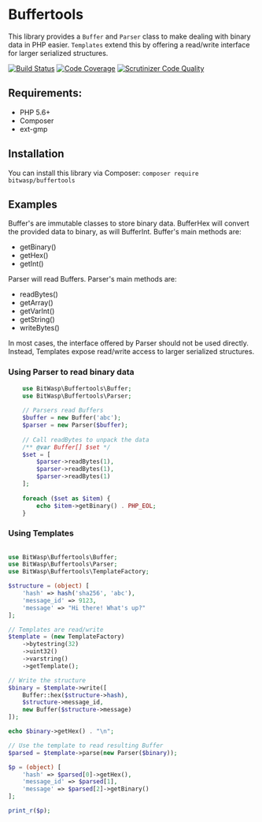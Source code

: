 # Buffertools

This library provides a `Buffer` and `Parser` class to make dealing with binary data in PHP easier.
`Templates` extend this by offering a read/write interface for larger serialized structures. 

[![Build Status](https://travis-ci.org/Bit-Wasp/buffertools-php.svg?branch=master)](https://travis-ci.org/Bit-Wasp/buffertools-php)
[![Code Coverage](https://scrutinizer-ci.com/g/bit-wasp/buffertools-php/badges/coverage.png?b=master)](https://scrutinizer-ci.com/g/bit-wasp/buffertools-php/?branch=master)
[![Scrutinizer Code Quality](https://scrutinizer-ci.com/g/Bit-Wasp/buffertools-php/badges/quality-score.png?b=master)](https://scrutinizer-ci.com/g/Bit-Wasp/buffertools-php/?branch=master)

## Requirements:

 * PHP 5.6+
 * Composer
 * ext-gmp

## Installation

 You can install this library via Composer: `composer require bitwasp/buffertools` 
  
## Examples 
 
 Buffer's are immutable classes to store binary data. 
 BufferHex will convert the provided data to binary, as will BufferInt. 
 Buffer's main methods are:
  - getBinary()
  - getHex()
  - getInt()
  
 Parser will read Buffers. 
 Parser's main methods are: 
  - readBytes()
  - getArray()
  - getVarInt()
  - getString()
  - writeBytes()
  
 In most cases, the interface offered by Parser should not be used directly. 
 Instead, Templates expose read/write access to larger serialized structures.
 
 ### Using Parser to read binary data
```php
    use BitWasp\Buffertools\Buffer;
    use BitWasp\Buffertools\Parser;
    
    // Parsers read Buffers
    $buffer = new Buffer('abc');
    $parser = new Parser($buffer);
    
    // Call readBytes to unpack the data
    /** @var Buffer[] $set */
    $set = [
        $parser->readBytes(1),
        $parser->readBytes(1),
        $parser->readBytes(1)
    ];
    
    foreach ($set as $item) {
        echo $item->getBinary() . PHP_EOL;
    }
```

### Using Templates
```php
    
use BitWasp\Buffertools\Buffer;
use BitWasp\Buffertools\Parser;
use BitWasp\Buffertools\TemplateFactory;

$structure = (object) [
    'hash' => hash('sha256', 'abc'),
    'message_id' => 9123,
    'message' => "Hi there! What's up?"
];

// Templates are read/write
$template = (new TemplateFactory)
    ->bytestring(32)
    ->uint32()
    ->varstring()
    ->getTemplate();

// Write the structure
$binary = $template->write([
    Buffer::hex($structure->hash),
    $structure->message_id,
    new Buffer($structure->message)
]);

echo $binary->getHex() . "\n";

// Use the template to read resulting Buffer
$parsed = $template->parse(new Parser($binary));

$p = (object) [
    'hash' => $parsed[0]->getHex(),
    'message_id' => $parsed[1],
    'message' => $parsed[2]->getBinary()
];

print_r($p);
```
